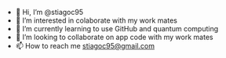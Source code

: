 - 👋 Hi, I’m @stiagoc95
- 👀 I’m interested in colaborate with my work mates
- 🌱 I’m currently learning to use GitHub and quantum computing
- 💞️ I’m looking to collaborate on app code with my work mates
- 📫 How to reach me stiagoc95@gmail.com

<!---
stiagoc95/stiagoc95 is a ✨ special ✨ repository because its `README.md` (this file) appears on your GitHub profile.
You can click the Preview link to take a look at your changes.
--->
